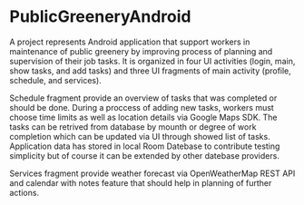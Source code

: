# PublicGreeneryAndroid

A project represents Android application that support workers in maintenance of public greenery
by improving process of planning and supervision of their job tasks.
It is organized in four UI activities (login, main, show tasks, and add tasks) and 
three UI fragments of main activity (profile, schedule, and services).

Schedule fragment provide an overview of tasks that was completed or should be done.
During a proccess of adding new tasks, workers must choose time limits as well as location details via Google Maps SDK.
The tasks can be retrived from database by mounth or degree of work completion
which can be updated via UI through showed list of tasks.
Application data has stored in local Room Datebase to contribute testing simplicity 
but of course it can be extended by other datebase providers.

Services fragment provide weather forecast via OpenWeatherMap REST API and 
calendar with notes feature that should help in planning of further actions.
